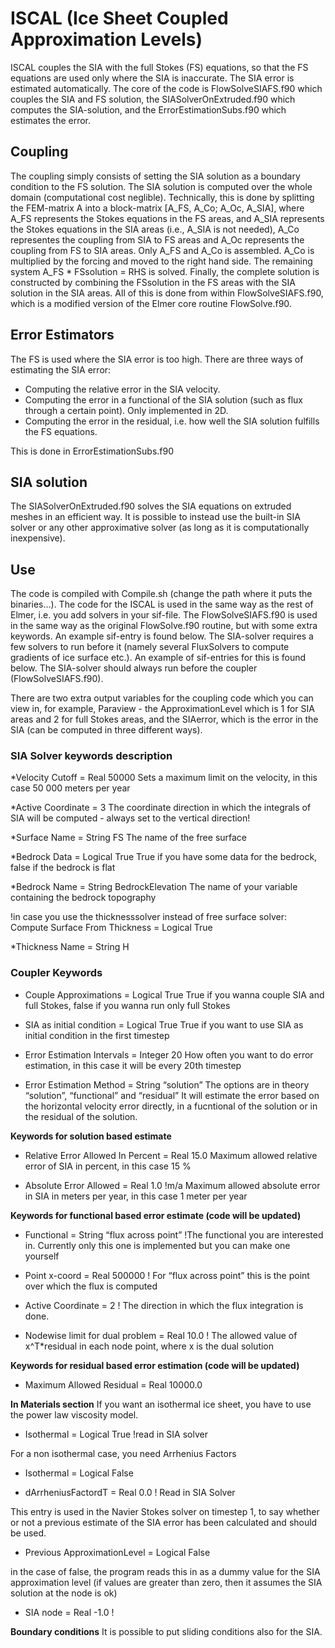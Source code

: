 # ISCAL (Ice Sheet Coupled Approximation Levels)
ISCAL couples the SIA with the full Stokes (FS) equations, so that the FS equations are used only where the SIA is inaccurate. The SIA error is estimated automatically. The core of the code is FlowSolveSIAFS.f90 which couples the SIA and FS solution, the SIASolverOnExtruded.f90 which computes the SIA-solution, and the ErrorEstimationSubs.f90 which estimates the error.

## Coupling
The coupling simply consists of setting the SIA solution as a boundary condition to the FS solution. The SIA solution is computed over the whole domain (computational cost neglible). Technically, this is done by splitting the FEM-matrix A into a block-matrix [A_FS, A_Co; A_Oc, A_SIA], where A_FS represents the Stokes equations in the FS areas, and A_SIA represents the Stokes equations in the SIA areas (i.e., A_SIA is not needed), A_Co representes the coupling from SIA to FS areas and A_Oc represents the coupling from FS to SIA areas. Only A_FS and A_Co is assembled. A_Co is multiplied by the forcing and moved to the right hand side. The remaining system A_FS * FSsolution = RHS is solved. Finally, the complete solution is constructed by combining the FSsolution in the FS areas with the SIA solution in the SIA areas. All of this is done from within FlowSolveSIAFS.f90, which is a modified version of the Elmer core routine FlowSolve.f90.

## Error Estimators
The FS is used where the SIA error is too high. There are three ways of estimating the SIA error:
- Computing the relative error in the SIA velocity.
- Computing the error in a functional of the SIA solution (such as flux through a certain point). Only implemented in 2D.
- Computing the error in the residual, i.e. how well the SIA solution fulfills the FS equations.

This is done in ErrorEstimationSubs.f90

## SIA solution
The SIASolverOnExtruded.f90 solves the SIA equations on extruded meshes in an efficient way. It is possible to instead use the built-in SIA solver or any other approximative solver (as long as it is computationally inexpensive).

## Use
The code is compiled with Compile.sh (change the path where it puts the binaries…). The code for the ISCAL is used in the same way as the rest of Elmer, i.e. you add solvers in your sif-file. The FlowSolveSIAFS.f90 is used in the same way as the original FlowSolve.f90 routine, but with some extra keywords. An example sif-entry is found below. The SIA-solver requires a few solvers to run before it (namely several FluxSolvers to compute gradients of ice surface etc.). An example of sif-entries for this is found below. The SIA-solver should always run before the coupler (FlowSolveSIAFS.f90).

There are two extra output variables for the coupling code which you can view in, for example, Paraview - the ApproximationLevel which is 1 for SIA areas and 2 for full Stokes areas, and the SIAerror, which is the error in the SIA (can be computed in three different ways).

### SIA Solver keywords description
*Velocity Cutoff = Real 50000 Sets a maximum limit on the velocity, in this case 50 000 meters per year

*Active Coordinate = 3 The coordinate direction in which the integrals of SIA will be computed - always set to the vertical direction!

*Surface Name = String FS The name of the free surface

*Bedrock Data = Logical True True if you have some data for the bedrock, false if the bedrock is flat

*Bedrock Name = String BedrockElevation The name of your variable containing the bedrock topography

!in case you use the thicknesssolver instead of free surface solver: Compute Surface From Thickness = Logical True

*Thickness Name = String H

### Coupler Keywords
- Couple Approximations = Logical True True if you wanna couple SIA and full Stokes, false if you wanna run only full Stokes

- SIA as initial condition = Logical True True if you want to use SIA as initial condition in the first timestep

- Error Estimation Intervals = Integer 20 How often you want to do error estimation, in this case it will be every 20th timestep

- Error Estimation Method = String “solution” The options are in theory “solution”, “functional” and “residual” It will estimate the error based on the horizontal velocity error directly, in a fucntional of the solution or in the residual of the solution.

**Keywords for solution based estimate**
- Relative Error Allowed In Percent = Real 15.0 Maximum allowed relative error of SIA in percent, in this case 15 %

- Absolute Error Allowed = Real 1.0 !m/a Maximum allowed absolute error in SIA in meters per year, in this case 1 meter per year

**Keywords for functional based error estimate (code will be updated)**
- Functional = String “flux across point” !The functional you are interested in. Currently only this one is implemented but you can make one yourself

- Point x-coord = Real 500000 ! For “flux across point” this is the point over which the flux is computed

- Active Coordinate = 2 ! The direction in which the flux integration is done.

- Nodewise limit for dual problem = Real 10.0 ! The allowed value of x^T*residual in each node point, where x is the dual solution

**Keywords for residual based error estimation (code will be updated)**
- Maximum Allowed Residual = Real 10000.0

**In Materials section**
If you want an isothermal ice sheet, you have to use the power law viscosity model.

- Isothermal = Logical True !read in SIA solver

For a non isothermal case, you need Arrhenius Factors

- Isothermal = Logical False

- dArrheniusFactordT = Real 0.0 ! Read in SIA Solver

This entry is used in the Navier Stokes solver on timestep 1, to say whether or not a previous estimate of the SIA error has been calculated and should be used.

- Previous ApproximationLevel = Logical False

in the case of false, the program reads this in as a dummy value for the SIA approximation level (if values are greater than zero, then it assumes the SIA solution at the node is ok)

- SIA node = Real -1.0 !

**Boundary conditions**
It is possible to put sliding conditions also for the SIA.
